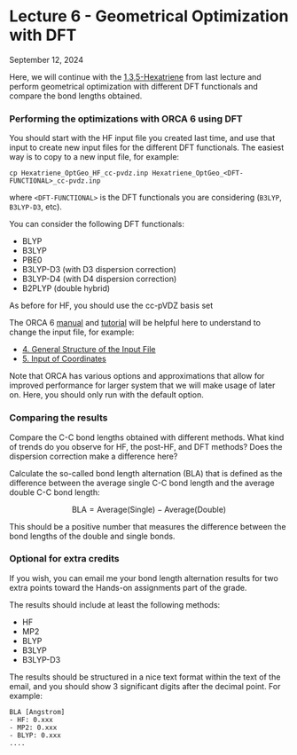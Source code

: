 # Lecture 6 - Geometrical Optimization with DFT 

September 12, 2024 

Here, we will continue with the [1,3,5-Hexatriene](https://pubchem.ncbi.nlm.nih.gov/compound/1_3_5-Hexatriene) from last lecture and perform geometrical optimization with different DFT functionals and compare the bond lengths obtained. 

### Performing the optimizations with ORCA 6 using DFT 

You should start with the HF input file you created last time, and use that input to create new input files for the different DFT functionals. The easiest way is to copy to a new input file, for example:
```
cp Hexatriene_OptGeo_HF_cc-pvdz.inp Hexatriene_OptGeo_<DFT-FUNCTIONAL>_cc-pvdz.inp
```
where `<DFT-FUNCTIONAL>` is the DFT functionals you are considering (`B3LYP`, `B3LYP-D3`, etc). 

You can consider the following DFT functionals: 
- BLYP
- B3LYP
- PBE0
- B3LYP-D3 (with D3 dispersion correction)
- B3LYP-D4 (with D4 dispersion correction)
- B2PLYP (double hybrid)

As before for HF, you should use the cc-pVDZ basis set 

The ORCA 6 [manual](https://www.faccts.de/docs/orca/6.0/manual/index.html) and [tutorial](https://www.faccts.de/docs/orca/6.0/tutorials/index.html) will be helpful here to understand to change the input file, for example:
- [4. General Structure of the Input File](https://www.faccts.de/docs/orca/6.0/manual/contents/structure.html)
- [5. Input of Coordinates](https://www.faccts.de/docs/orca/6.0/manual/contents/input.html)

Note that ORCA has various options and approximations that allow for improved performance for larger system that we will make usage of later on. Here, you should only run with the default option.  

### Comparing the results

Compare the C-C bond lengths obtained with different methods. What kind of trends do you observe for HF, the post-HF, and DFT methods? Does the dispersion correction make a difference here? 

Calculate the so-called bond length alternation (BLA) that is defined as the difference between the average single C-C bond length and the average double C-C bond length:

$$\mathrm{BLA}=\mathrm{Average}(\mathrm{Single}) - \mathrm{Average}(\mathrm{Double})$$

This should be a positive number that measures the difference between the bond lengths of the double and single bonds. 

### Optional for extra credits

If you wish, you can email me your bond length alternation results for two extra points toward the Hands-on assignments part of the grade. 

The results should include at least the following methods:
- HF
- MP2
- BLYP
- B3LYP
- B3LYP-D3

The results should be structured in a nice text format within the text of the email, and you should show 3 significant digits after the decimal point. For example:
```
BLA [Angstrom]
- HF: 0.xxx
- MP2: 0.xxx
- BLYP: 0.xxx
....
```

















